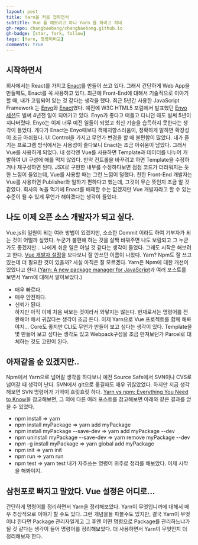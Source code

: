 ```yaml
---
layout: post
title: Yarn을 처음 접하면서
subtitle: Vue 를 해보려고 하니 Yarn 을 하라고 하네
gh-repo: changbaebang/changbaebang.github.io
gh-badge: [star, fork, follow]
tags: [Yarn, 명령어비교]
comments: true
---
```


## 시작하면서
회사에서는 React를 가지고 [Enact](https://enactjs.com/)를 만들어 쓰고 있다. 그래서 간단하게 Web App을 만들때도, Enact를 꼭 사용하고 있다. 최근에 Front-End에 대해서 기술적으로 이야기 할 때, 내가 고립되어 있는 것 같다는 생각을 했다. 최근 5년간 사용한 JavaScript Framework 는 [Enyo](https://enyojs.com/)와 [Enact](https://enactjs.com/)였다. 예전에 W3C HTML5 포럼에서 발표했던 [Enyo 세션](http://www.html5forum.or.kr/api/filedown.jsp?filename=%ED%8A%B8%EB%9E%993_31_LG%EC%A0%84%EC%9E%90_%EB%B0%A9%EC%B0%BD%EB%B0%B0_%EC%A3%BC%EC%9E%84_%EC%9B%B9OS_%EC%95%A0%ED%94%8C%EB%A6%AC%EC%BC%80%EC%9D%B4%EC%85%98_%ED%94%84%EB%A0%88%EC%9E%84%EC%9B%8C%ED%81%AC_Enyo_W3C_2015.pdf&folder=upload/board)도 벌써 4년전 일이 되어가고 있다. Enyo가 좋다고 떠들고 다니던 때도 벌써 5년이 지나버렸다. Enyo는 이제 너무 예전 일들이 되었고 최신 기술을 습득하지 못한다는 생각이 들었다. 게다가 Enact는 Enyo때보다 객체지향스러움이, 정확하게 말하면 확장성이 조금 아쉬웠다. UI Control을 가지고 무언가 변경을 할 때 불편함이 많았다. 내가 즐기는 프로그램 방식에서는 사용성이 줄다보니 Enact는 조금 아쉬움이 남았다. 그래서 Vue를 사용하게 되었다.
내 생각엔 Vue를 사용하면 Template과 데이터를 나누어 개발하여 UI 구성에 애를 먹지 않았다. 만약 컨트롤을 바꾸려고 하면 Template을 수정하거나 재구성하면 된다. JSX로 구현한 내부를 수정하다보면 점점 코드가 더러워지는 듯한 느낌이 들었는데, Vue를 사용할 때는 그런 느낌이 덜했다. 친한 Front-End 개발자는 Vue를 사용하면 Publisher와 일하기 편하다고 했는데, 그것이 무슨 뜻인지 조금 알 것 같았다.
회사의 녹을 먹기에 Enact를 배제할 수는 없겠지만 Vue 개발자라고 할 수 있는 수준이 될 수 있게 무언가 해야겠다는 생각이 들었다.

## 나도 이제 오픈 소스 개발자가 되고 싶다.
Vue.js의 일원이 되는 여러 방법이 있겠지만, 소소한 Commit 이라도 하여 기부자가 되는 것이 어떨까 싶었다. 누군가 불편해 하는 것을 살짝 바꿔주면 나도 보람되고 그 누군가도 좋겠지만... 나에게 쉬운 일은 아닐 것 같다는 생각이 들었다. 그래도 시작은 해보려고 한다.
[Vue 개발자 설정](https://github.com/vuejs/vue/blob/dev/.github/CONTRIBUTING.md#development-setup)을 보다보니 잘 안쓰던 이름이 나왔다. Yarn? Npm도 잘 쓰고 있는데 더 필요한 것이 있을까? 사실 아직은 잘 모르겠다. Yarn은 Npm에 대한 개선이 있었다고 한다.([Yarn: A new package manager for JavaScript](https://code.fb.com/web/yarn-a-new-package-manager-for-javascript/)과 여러 포스트를 보면서 Yarn에 대해서 알아보았다.)
- 매우 빠르다.
- 매우 안전하다.
- 신뢰가 된다.  
하지만 아직 이제 처음 써보는 것이라서 와닿지는 않는다. 현재로서는 명령어를 전환해야 해서 귀찮다는 생각이 조금 든다. 이제 Yarn으로 Vue 프로젝트를 함께 해봐야지... Core도 좋지만 CLI도 무언가 만들어 보고 싶다는 생각이 있다. Template을 몇 만들어 보고 싶다는 생각도 있고 Webpack구성을 조금 만져보던가 Parcel로 대체하는 것도 고민이 된다.

## 아재같을 순 있겠지만..
Npm에서 Yarn으로 넘어갈 생각을 하다보니 예전 Source Safe에서 SVN이나 CVS로 넘어갈 때 생각이 난다. SVN에서 git으로 옮길때도 매우 귀찮았었다. 하지만 지금 생각해보면 SVN 명령어가 기억이 흐릿흐릿 하다.
[Yarn vs npm: Everything You Need to Know](https://www.sitepoint.com/yarn-vs-npm/)을 참고해보면, 그 외에 다른 여러 포스트를 참고해보면 아래와 같은 결과를 얻을 수 있었다.  
- npm install => yarn 
- npm install myPackage => yarn add myPackage
- npm install myPackage --save-dev => yarn add myPackage --dev
- npm uninstall myPackage --save-dev => yarn remove myPackage --dev
- npm -g install myPackage => yarn global add myPackage
- npm init => yarn init
- npm run => yarn run
- npm test => yarn test
내가 자주쓰는 명령어 위주로 정리를 해보았다. 이제 시작을 해봐야지.

## 삼천포로 빠지고 말았다. Vue 설정은 어디로...
간단하게 명령어를 정리하면서 Yarn을 정리해보았다. Yarn이 무엇입니까에 대해서 매우 추상적으로 이야기 할 수도 있다. 그런 개념을들 파볼수도 있지만, 결국 Yarn이 무엇이냐 한다면 Package 관리자일게고 그 후엔 어떤 명령으로 Package를 관리하느냐가 될 것 같다는 생각이 들어 명령어를 정리해보았다.
더 사용하면서 Yarn이 무엇인지 더 정리해보자 한다.
